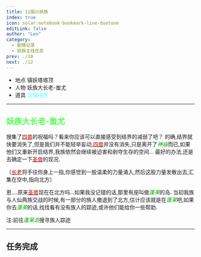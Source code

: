 ```yaml
---
title: 11振兴妖族
index: true
icon: solar:notebook-bookmark-line-duotone
editLink: false
author: "Len"
category:
  - 剧情记录
  - 妖族主线任务
prev: ./10
next: ./12
---
```


- 地点 镇妖塔塔顶
- 人物 妖族大长老-蚩尤
- 道具 <span style="color: #55FFFF;">试探结界</span>

------

## <span style="color:#55FF55;font-weight:bold;">妖族大长老-蚩尤</span>

搜集了<span style="color: #AA0000;"><span style="text-decoration: underline;">四兽</span></span>的祝福吗？看来你应该可以直接感受到结界的减弱了吧？
的确,结界就快要消失了,但是我们并不能轻举妄动,<span style="color: #AA0000;"><span style="text-decoration: underline;">四兽</span></span>并没有消失,只是离开了<span style="color: #00AA00;"><span style="font-style: italic;">神庙</span></span>而已,如果他们又重新开启结界,我族依然会继续被迫害和剥夺生存的空间…
最好的办法,还是去确定一下<span style="color: #AA0000;"><span style="text-decoration: underline;">圣兽</span></span>的现况.

〔<span style="color: #AA0000;"><span style="text-decoration: underline;">长老</span></span>将手往你身上一指,你感觉到一股温柔的力量涌入,然后这股力量发散出去,汇集在空中,指向北方〕

恩….原来<span style="color: #AA0000;"><span style="text-decoration: underline;">圣兽</span></span>现在在北方吗…如果我没记错的话,那里有座叫做<span style="color: #00AA00;"><span style="font-style: italic;">蓬莱</span></span>的岛.
当初我族与人仙两族交战的时候,有一部分的族人撤退到了北方,估计应该就是在<span style="color: #00AA00;"><span style="font-style: italic;">蓬莱</span></span>吧,如果你去<span style="color: #00AA00;"><span style="font-style: italic;">蓬莱</span></span>的话,找找看有没有族人的踪迹,或许他们能给你一些帮助.

注:前往<span style="color: #00AA00;"><span style="font-style: italic;">蓬莱岛</span></span>搜寻族人踪迹

------

## 任务完成
